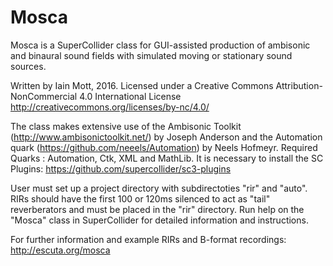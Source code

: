# Mosca
Mosca is a SuperCollider class for GUI-assisted production of ambisonic and binaural sound fields with simulated moving or stationary sound sources.

Written by Iain Mott, 2016. Licensed under a Creative Commons Attribution-NonCommercial 4.0 International License http://creativecommons.org/licenses/by-nc/4.0/

The class makes extensive use of the Ambisonic Toolkit (http://www.ambisonictoolkit.net/) by Joseph Anderson and the Automation quark (https://github.com/neeels/Automation) by Neels Hofmeyr. Required Quarks : Automation, Ctk, XML and MathLib. It is necessary to install the SC Plugins: https://github.com/supercollider/sc3-plugins

User must set up a project directory with subdirectoties "rir" and "auto". RIRs should have the first 100 or 120ms silenced to act as "tail" reverberators and must be placed in the "rir" directory. Run help on the "Mosca" class in SuperCollider for detailed information and instructions.

For further information and example RIRs and B-format recordings: http://escuta.org/mosca